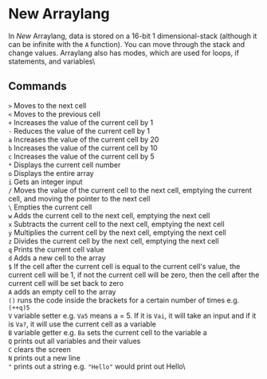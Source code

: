 # New Arraylang
In *New* Arraylang, data is stored on a 16-bit 1 dimensional-stack (although it can be infinite with the `A` function). You can move through the stack and change values. Arraylang also has modes, which are used for loops, if statements, and variables\

## Commands
`>` Moves to the next cell\
`<` Moves to the previous cell\
`+` Increases the value of the current cell by 1\
`-` Reduces the value of the current cell by 1\
`a` Increases the value of the current cell by 20\
`b` Increases the value of the current cell by 10\
`c` Increases the value of the current cell by 5\
`*` Displays the current cell number\
`o` Displays the entire array\
`i` Gets an integer input\
`/` Moves the value of the current cell to the next cell, emptying the current cell, and moving the pointer to the next cell\
`\` Empties the current cell\
`w` Adds the current cell to the next cell, emptying the next cell\
`x` Subtracts the current cell to the next cell, emptying the next cell\
`y` Multiplies the current cell by the next cell, emptying the next cell\
`z` Divides the current cell by the next cell, emptying the next cell\
`q` Prints the current cell value\
`d` Adds a new cell to the array\
`$` If the cell after the current cell is equal to the current cell's value, the current cell will be 1, if not the current cell will be zero, then the cell after the current cell will be set back to zero\
`A` adds an empty cell to the array\
`()` runs the code inside the brackets for a certain number of times e.g. `(++q)5`\
`V` variable setter e.g. `Va5` means a = 5. If it is `Vai`, it will take an input and if it is `Va?`, it will use the current cell as a variable\
`B` variable getter e.g. `Ba` sets the current cell to the variable a\
`Q` prints out all variables and their values\
`C` clears the screen\
`N` prints out a new line\
`"` prints out a string e.g. `"Hello"` would print out Hello\
